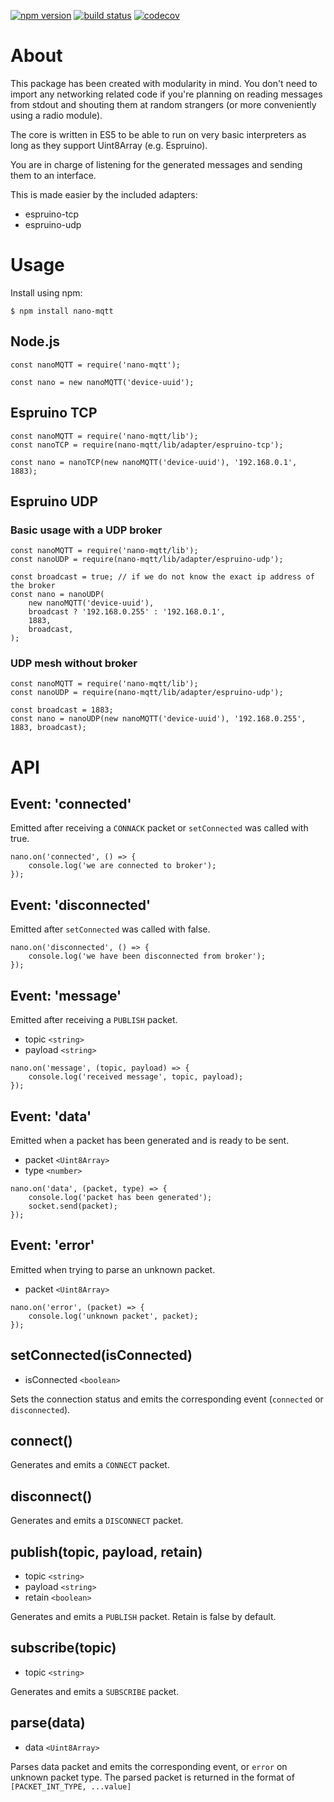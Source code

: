 [![npm version](https://img.shields.io/npm/v/nano-mqtt.svg?logo=npm)](https://www.npmjs.com/package/nano-mqtt)
[![build status](https://github.com/csimi/nano-mqtt/workflows/build/badge.svg)](https://github.com/csimi/nano-mqtt/actions)
[![codecov](https://codecov.io/gh/csimi/nano-mqtt/branch/master/graph/badge.svg)](https://codecov.io/gh/csimi/nano-mqtt)

# About

This package has been created with modularity in mind.
You don't need to import any networking related code if you're planning on reading messages from stdout and shouting them at random strangers (or more conveniently using a radio module).

The core is written in ES5 to be able to run on very basic interpreters as long as they support Uint8Array (e.g. Espruino).

You are in charge of listening for the generated messages and sending them to an interface.


This is made easier by the included adapters:

* espruino-tcp
* espruino-udp

# Usage

Install using npm:

```
$ npm install nano-mqtt
```

## Node.js

```
const nanoMQTT = require('nano-mqtt');

const nano = new nanoMQTT('device-uuid');
```

## Espruino TCP

```
const nanoMQTT = require('nano-mqtt/lib');
const nanoTCP = require(nano-mqtt/lib/adapter/espruino-tcp');

const nano = nanoTCP(new nanoMQTT('device-uuid'), '192.168.0.1', 1883);
```

## Espruino UDP

### Basic usage with a UDP broker

```
const nanoMQTT = require('nano-mqtt/lib');
const nanoUDP = require(nano-mqtt/lib/adapter/espruino-udp');

const broadcast = true; // if we do not know the exact ip address of the broker
const nano = nanoUDP(
	new nanoMQTT('device-uuid'),
	broadcast ? '192.168.0.255' : '192.168.0.1',
	1883,
	broadcast,
);
```

### UDP mesh without broker

```
const nanoMQTT = require('nano-mqtt/lib');
const nanoUDP = require(nano-mqtt/lib/adapter/espruino-udp');

const broadcast = 1883;
const nano = nanoUDP(new nanoMQTT('device-uuid'), '192.168.0.255', 1883, broadcast);
```

# API

## Event: 'connected'

Emitted after receiving a `CONNACK` packet or `setConnected` was called with true.

```
nano.on('connected', () => {
	console.log('we are connected to broker');
});
```

## Event: 'disconnected'

Emitted after `setConnected` was called with false.

```
nano.on('disconnected', () => {
	console.log('we have been disconnected from broker');
});
```

## Event: 'message'

Emitted after receiving a `PUBLISH` packet.

* topic `<string>`
* payload `<string>`

```
nano.on('message', (topic, payload) => {
	console.log('received message', topic, payload);
});
```

## Event: 'data'

Emitted when a packet has been generated and is ready to be sent.

* packet `<Uint8Array>`
* type `<number>`

```
nano.on('data', (packet, type) => {
	console.log('packet has been generated');
	socket.send(packet);
});
```

## Event: 'error'

Emitted when trying to parse an unknown packet.

* packet `<Uint8Array>`

```
nano.on('error', (packet) => {
	console.log('unknown packet', packet);
});
```

## setConnected(isConnected)

* isConnected `<boolean>`

Sets the connection status and emits the corresponding event (`connected` or `disconnected`).

## connect()

Generates and emits a `CONNECT` packet.

## disconnect()

Generates and emits a `DISCONNECT` packet.

## publish(topic, payload, retain)

* topic `<string>`
* payload `<string>`
* retain `<boolean>`

Generates and emits a `PUBLISH` packet. Retain is false by default.

## subscribe(topic)

* topic `<string>`

Generates and emits a `SUBSCRIBE` packet.

## parse(data)

* data `<Uint8Array>`

Parses data packet and emits the corresponding event, or `error` on unknown packet type.
The parsed packet is returned in the format of `[PACKET_INT_TYPE, ...value]`
